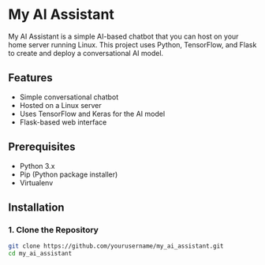 # My AI Assistant

My AI Assistant is a simple AI-based chatbot that you can host on your home server running Linux. This project uses Python, TensorFlow, and Flask to create and deploy a conversational AI model.

## Features

- Simple conversational chatbot
- Hosted on a Linux server
- Uses TensorFlow and Keras for the AI model
- Flask-based web interface

## Prerequisites

- Python 3.x
- Pip (Python package installer)
- Virtualenv

## Installation

### 1. Clone the Repository

```bash
git clone https://github.com/yourusername/my_ai_assistant.git
cd my_ai_assistant


